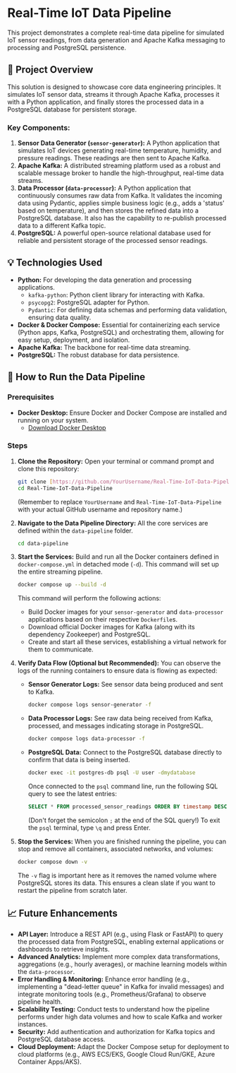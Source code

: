 # Real-Time IoT Data Pipeline

This project demonstrates a complete real-time data pipeline for simulated IoT sensor readings, from data generation and Apache Kafka messaging to processing and PostgreSQL persistence.

## 🚀 Project Overview

This solution is designed to showcase core data engineering principles. It simulates IoT sensor data, streams it through Apache Kafka, processes it with a Python application, and finally stores the processed data in a PostgreSQL database for persistent storage.

### Key Components:

1.  **Sensor Data Generator (`sensor-generator`):** A Python application that simulates IoT devices generating real-time temperature, humidity, and pressure readings. These readings are then sent to Apache Kafka.
2.  **Apache Kafka:** A distributed streaming platform used as a robust and scalable message broker to handle the high-throughput, real-time data streams.
3.  **Data Processor (`data-processor`):** A Python application that continuously consumes raw data from Kafka. It validates the incoming data using Pydantic, applies simple business logic (e.g., adds a 'status' based on temperature), and then stores the refined data into a PostgreSQL database. It also has the capability to re-publish processed data to a different Kafka topic.
4.  **PostgreSQL:** A powerful open-source relational database used for reliable and persistent storage of the processed sensor readings.

## 💡 Technologies Used

* **Python:** For developing the data generation and processing applications.
    * `kafka-python`: Python client library for interacting with Kafka.
    * `psycopg2`: PostgreSQL adapter for Python.
    * `Pydantic`: For defining data schemas and performing data validation, ensuring data quality.
* **Docker & Docker Compose:** Essential for containerizing each service (Python apps, Kafka, PostgreSQL) and orchestrating them, allowing for easy setup, deployment, and isolation.
* **Apache Kafka:** The backbone for real-time data streaming.
* **PostgreSQL:** The robust database for data persistence.


## 🚀 How to Run the Data Pipeline

### Prerequisites

* **Docker Desktop:** Ensure Docker and Docker Compose are installed and running on your system.
    * [Download Docker Desktop](https://www.docker.com/products/docker-desktop/)

### Steps

1.  **Clone the Repository:**
    Open your terminal or command prompt and clone this repository:
    ```bash
    git clone [https://github.com/YourUsername/Real-Time-IoT-Data-Pipeline.git](https://github.com/YourUsername/Real-Time-IoT-Data-Pipeline.git)
    cd Real-Time-IoT-Data-Pipeline
    ```
    (Remember to replace `YourUsername` and `Real-Time-IoT-Data-Pipeline` with your actual GitHub username and repository name.)

2.  **Navigate to the Data Pipeline Directory:**
    All the core services are defined within the `data-pipeline` folder.
    ```bash
    cd data-pipeline
    ```

3.  **Start the Services:**
    Build and run all the Docker containers defined in `docker-compose.yml` in detached mode (`-d`). This command will set up the entire streaming pipeline.
    ```bash
    docker compose up --build -d
    ```
    This command will perform the following actions:
    * Build Docker images for your `sensor-generator` and `data-processor` applications based on their respective `Dockerfile`s.
    * Download official Docker images for Kafka (along with its dependency Zookeeper) and PostgreSQL.
    * Create and start all these services, establishing a virtual network for them to communicate.

4.  **Verify Data Flow (Optional but Recommended):**
    You can observe the logs of the running containers to ensure data is flowing as expected:

    * **Sensor Generator Logs:** See sensor data being produced and sent to Kafka.
        ```bash
        docker compose logs sensor-generator -f
        ```
    * **Data Processor Logs:** See raw data being received from Kafka, processed, and messages indicating storage in PostgreSQL.
        ```bash
        docker compose logs data-processor -f
        ```
    * **PostgreSQL Data:** Connect to the PostgreSQL database directly to confirm that data is being inserted.
        ```bash
        docker exec -it postgres-db psql -U user -dmydatabase
        ```
        Once connected to the `psql` command line, run the following SQL query to see the latest entries:
        ```sql
        SELECT * FROM processed_sensor_readings ORDER BY timestamp DESC LIMIT 10;
        ```
        (Don't forget the semicolon `;` at the end of the SQL query!)
        To exit the `psql` terminal, type `\q` and press Enter.

5.  **Stop the Services:**
    When you are finished running the pipeline, you can stop and remove all containers, associated networks, and volumes:
    ```bash
    docker compose down -v
    ```
    The `-v` flag is important here as it removes the named volume where PostgreSQL stores its data. This ensures a clean slate if you want to restart the pipeline from scratch later.

## 📈 Future Enhancements

* **API Layer:** Introduce a REST API (e.g., using Flask or FastAPI) to query the processed data from PostgreSQL, enabling external applications or dashboards to retrieve insights.
* **Advanced Analytics:** Implement more complex data transformations, aggregations (e.g., hourly averages), or machine learning models within the `data-processor`.
* **Error Handling & Monitoring:** Enhance error handling (e.g., implementing a "dead-letter queue" in Kafka for invalid messages) and integrate monitoring tools (e.g., Prometheus/Grafana) to observe pipeline health.
* **Scalability Testing:** Conduct tests to understand how the pipeline performs under high data volumes and how to scale Kafka and worker instances.
* **Security:** Add authentication and authorization for Kafka topics and PostgreSQL database access.
* **Cloud Deployment:** Adapt the Docker Compose setup for deployment to cloud platforms (e.g., AWS ECS/EKS, Google Cloud Run/GKE, Azure Container Apps/AKS).

